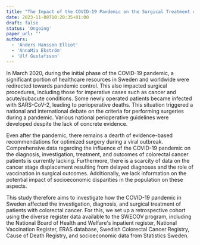 ```yaml
---
title: "The Impact of the COVID-19 Pandemic on the Surgical Treatment of Colorectal Cancer Patients in Sweden"
date: 2023-11-08T10:20:35+01:00
draft: false
status: 'Ongoing'
paper_url: ''
authors:
  - 'Anders Hansson Elliot'
  - 'AnnaMia Ekström'
  - 'Ulf Gustafsson'
---
```


In March 2020, during the initial phase of the COVID-19 pandemic, a significant portion of healthcare resources in Sweden and worldwide were redirected towards pandemic control. This also impacted surgical procedures, including those for imperative cases such as cancer and acute/subacute conditions. Some newly operated patients became infected with SARS-CoV-2, leading to perioperative deaths. This situation triggered a national and international debate on the criteria for performing surgeries during a pandemic. Various national perioperative guidelines were developed despite the lack of concrete evidence.

Even after the pandemic, there remains a dearth of evidence-based recommendations for optimized surgery during a viral outbreak. Comprehensive data regarding the influence of the COVID-19 pandemic on the diagnosis, investigation, treatment, and outcomes of colorectal cancer patients is currently lacking. Furthermore, there is a scarcity of data on the cancer stage displacement resulting from delayed diagnoses and the role of vaccination in surgical outcomes. Additionally, we lack information on the potential impact of socioeconomic disparities in the population on these aspects.

This study therefore aims to investigate how the COVID-19 pandemic in Sweden affected the investigation, diagnosis, and surgical treatment of patients with colorectal cancer. For this, we set up a retrospective cohort using the diverse register data available to the SWECOV program, including the National Board of Health and Welfare's inpatient register, National Vaccination Register, ERAS database, Swedish Colorectal Cancer Registry, Cause of Death Registry, and socioeconomic data from Statistics Sweden.

